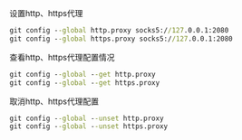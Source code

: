 设置http、https代理
```cmd
git config --global http.proxy socks5://127.0.0.1:2080
git config --global https.proxy socks5://127.0.0.1:2080
```

查看http、https代理配置情况
```cmd
git config --global --get http.proxy
git config --global --get https.proxy
```

取消http、https代理配置
```cmd
git config --global --unset http.proxy
git config --global --unset https.proxy
```
